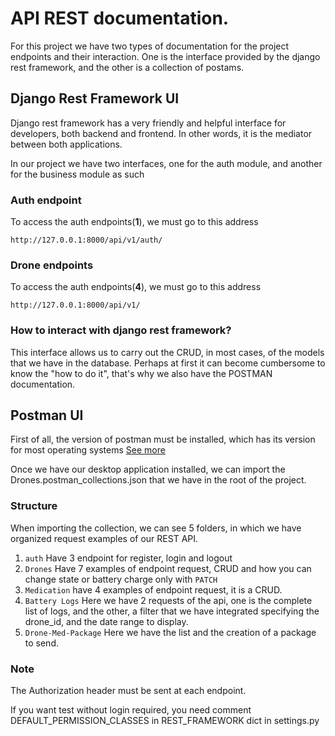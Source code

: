 # API REST documentation.

For this project we have two types of documentation for the project endpoints and their interaction. One is the interface provided by the django rest framework, and the other is a collection of postams.

## Django Rest Framework UI

Django rest framework has a very friendly and helpful interface for developers, both backend and frontend. In other words, it is the mediator between both applications.

In our project we have two interfaces, one for the auth module, and another for the business module as such

### Auth endpoint

To access the auth endpoints(**1**), we must go to this address 

`http://127.0.0.1:8000/api/v1/auth/`

### Drone endpoints

To access the auth endpoints(**4**), we must go to this address 

`http://127.0.0.1:8000/api/v1/`

### How to interact with django rest framework?

This interface allows us to carry out the CRUD, in most cases, of the models that we have in the database. Perhaps at first it can become cumbersome to know the "how to do it", that's why we also have the POSTMAN documentation.

## Postman UI

First of all, the version of postman must be installed, which has its version for most operating systems
<a href="https://www.postman.com/"> See more </a>

Once we have our desktop application installed, we can import the Drones.postman_collections.json that we have in the root of the project.

### Structure

When importing the collection, we can see 5 folders, in which we have organized request examples of our REST API.

1. `auth` Have 3 endpoint for register, login and logout
2. `Drones` Have 7 examples of endpoint request, CRUD and how you can change state or battery charge only with `PATCH`
3. `Medication` have 4 examples of endpoint request, it is a CRUD.
4. `Battery Logs` Here we have 2 requests of the api, one is the complete list of logs, and the other, a filter that we have integrated specifying the drone_id, and the date range to display. 
5. `Drone-Med-Package` Here we have the list and the creation of a package to send.

### Note
The Authorization header must be sent at each endpoint.

If you want test without login required, you need comment
DEFAULT_PERMISSION_CLASSES in REST_FRAMEWORK dict in settings.py